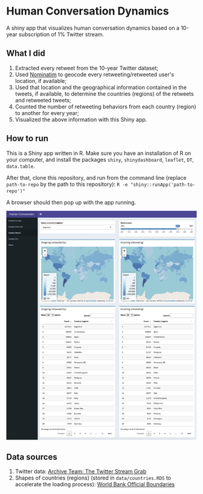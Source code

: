 # Human Conversation Dynamics

A shiny app that visualizes human conversation dynamics based on a 10-year subscription of 1% Twitter stream.

## What I did

1. Extracted every retweet from the 10-year Twitter dataset;
2. Used [Nominatim](https://nominatim.org) to geocode every retweeting/retweeted user's location, if available;
3. Used that location and the geographical information contained in the tweets, if available, to determine the countries (regions) of the retweets and retweeted tweets;
4. Counted the number of retweeting behaviors from each country (region) to another for every year;
5. Visualized the above information with this Shiny app.

## How to run

This is a Shiny app written in R. Make sure you have an installation of R on your computer, and install the packages `shiny`, `shinydashboard`, `leaflet`, `DT`, `data.table`.

After that, clone this repository, and run from the command line (replace `path-to-repo` by the path to this repository):
`R -e "shiny::runApp('path-to-repo')"`

A browser should then pop up with the app running.

![A screenshot of the app](screenshot.jpg "Screenshot")

## Data sources
1. Twitter data: [Archive Team: The Twitter Stream Grab](https://archive.org/details/twitterstream)
2. Shapes of countries (regions) (stored in `data/countries.RDS` to accelerate the loading process): [World Bank Official Boundaries](https://datacatalog.worldbank.org/search/dataset/0038272/World-Bank-Official-Boundaries)